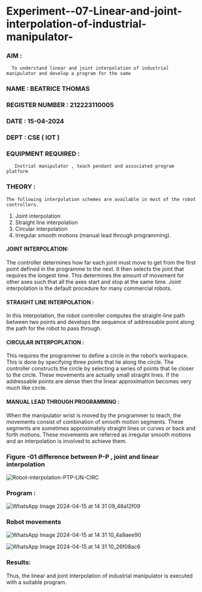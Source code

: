 # Experiment--07-Linear-and-joint-interpolation-of-industrial-manipulator-

### AIM :
      To understand linear and joint interpolation of industrial manipulator and develop a program for the same 


### NAME : BEATRICE THOMAS
### REGISTER NUMBER : 212223110005
### DATE : 15-04-2024
### DEPT : CSE ( IOT )
      
### EQUIPMENT REQUIRED : 

       Instrial manipulator , teach pendant and associated program platform 
      
### THEORY : 
    The following interpolation schemes are available in most of the robot controllers.
1. Joint interpolation
2. Straight line interpolation
3. Circular interpolation
4. Irregular smooth motions (manual lead through programming).
#### JOINT INTERPOLATION: 
The controller determines how far each joint must move to get from the first point defined in the programme to the next. It then selects the joint that
requires the longest time. This determines the amount of movement for other axes such that all the axes start and stop at the same time. Joint interpolation is the default procedure for many commercial robots.

#### STRAIGHT LINE INTERPOLATION : 
In this interpolation, the robot controller computes the straight-line path between two points and develops the sequence of addressable point along the path for the robot to pass through.

#### CIRCULAR INTERPOPLATION : 
This requires the programmer to define a circle in the
robot’s workspace. This is done by specifying three points that lie along the circle. The controller constructs the circle by selecting a series of points that lie closer to the circle. These movements are actually small straight lines. If the addressable points are dense then the linear approximation becomes very much like circle.


#### MANUAL LEAD THROUGH PROGRAMMING : 
When the manipulator wrist is moved by the programmer to teach, the movements consist of combination of smooth motion segments. These segments are sometimes approximately straight lines or curves or back and forth motions. These movements are referred as irregular smooth motions and an interpolation is involved to achieve them.


### Figure -01 difference between P-P , joint and linear interpolation 


![Robot-interpolation-PTP-LIN-CIRC](https://user-images.githubusercontent.com/36288975/201615171-d0886aaa-8220-4b0c-8a1d-3d8a5c69c76a.png)



### Program : 





![WhatsApp Image 2024-04-15 at 14 31 09_48a12f09](https://github.com/Beatricethomas/Experiment--07-Linear-and-joint-interpolation-of-industrial-manipulator-/assets/140035214/890b4c6b-1c09-46e6-af14-28fa76bbe89e)










### Robot movements 




![WhatsApp Image 2024-04-15 at 14 31 10_4a9aee90](https://github.com/Beatricethomas/Experiment--07-Linear-and-joint-interpolation-of-industrial-manipulator-/assets/140035214/9f64f40e-62fc-494f-8129-13ddb3f9cd14)





![WhatsApp Image 2024-04-15 at 14 31 10_26f08ac6](https://github.com/Beatricethomas/Experiment--07-Linear-and-joint-interpolation-of-industrial-manipulator-/assets/140035214/258565ed-c9e4-463e-8ed8-3f2baeaf9468)





### Results:  

Thus, the linear and joint interpolation of industrial manipulator is executed with a suitable
program.
